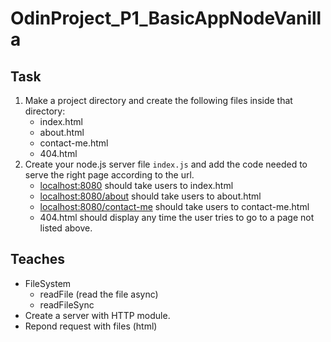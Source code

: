 # OdinProject_P1_BasicAppNodeVanilla
## Task
1. Make a project directory and create the following files inside that directory:
    - index.html
    - about.html
    - contact-me.html
    - 404.html
2. Create your node.js server file `index.js` and add the code needed to serve the right page according to the url.
    - [localhost:8080](http://localhost:8080/) should take users to index.html
    - [localhost:8080/about](http://localhost:8080/about) should take users to about.html
    - [localhost:8080/contact-me](http://localhost:8080/contact-me) should take users to contact-me.html
    - 404.html should display any time the user tries to go to a page not listed above.


## Teaches 
+ FileSystem
  + readFile (read the file async)
  + readFileSync 
+ Create a server with HTTP module.
+ Repond request with files (html)
